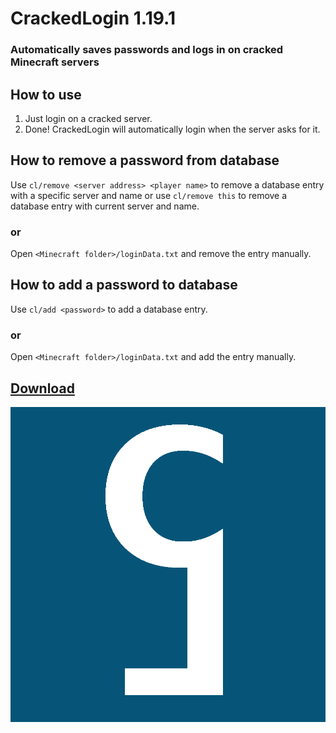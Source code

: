 # CrackedLogin 1.19.1

### Automatically saves passwords and logs in on cracked Minecraft servers

## How to use

1. Just login on a cracked server.
2. Done! CrackedLogin will automatically login when the server asks for it.

## How to remove a password from database

Use ```cl/remove <server address> <player name>``` to remove a database entry with a specific server and name or use ```cl/remove this``` to remove a database entry with current server and name.

### or

Open ```<Minecraft folder>/loginData.txt``` and remove the entry manually.

## How to add a password to database

Use ```cl/add <password>``` to add a database entry.

### or

Open ```<Minecraft folder>/loginData.txt``` and add the entry manually.

## [Download](https://github.com/ZimnyCat/crackedlogin/releases/download/19.1/crackedlogin-19.1.jar)

![](https://raw.githubusercontent.com/ZimnyCat/crackedlogin/main/src/main/resources/assets/crackedlogin/logo.png)
